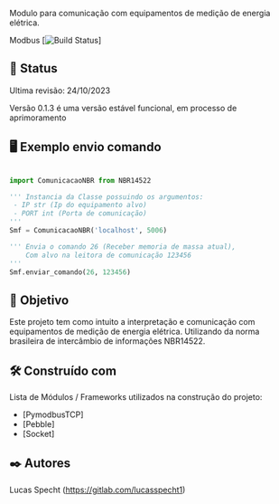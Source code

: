 Modulo para comunicação com equipamentos de medição de energia elétrica.

Modbus [![Build Status](https://travis-ci.org/Cloud-Automation/node-modbus.png)]


💾 Status
------
Ultima revisão: 24/10/2023

Versão 0.1.3 é uma versão estável funcional, em processo de aprimoramento

🖥️ Exemplo envio comando
---------------

```python 

import ComunicacaoNBR from NBR14522

''' Instancia da Classe possuindo os argumentos:
 - IP str (Ip do equipamento alvo)
 - PORT int (Porta de comunicação)
'''
Smf = ComunicacaoNBR('localhost', 5006)

''' Envia o comando 26 (Receber memoria de massa atual),
    Com alvo na leitora de comunicação 123456
'''
Smf.enviar_comando(26, 123456)

```

🎯 Objetivo
------------
Este projeto tem como intuito a interpretação e comunicação com equipamentos de medição de energia elétrica.
Utilizando da norma brasileira de intercâmbio de informações NBR14522.

🛠️ Construído com
------------------
Lista de Módulos / Frameworks utilizados na construção do projeto:

* [PymodbusTCP]
* [Pebble]
* [Socket]

✒️ Autores
-----------
Lucas Specht (https://gitlab.com/lucasspecht1)



